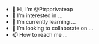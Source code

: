 - 👋 Hi, I’m @Ptrpprivateap
- 👀 I’m interested in ...
- 🌱 I’m currently learning ...
- 💞️ I’m looking to collaborate on ...
- 📫 How to reach me ...

<!---
Ptrpprivateap/Ptrpprivateap is a ✨ special ✨ repository because its `README.md` (this file) appears on your GitHub profile.
You can click the Preview link to take a look at your changes.
--->
